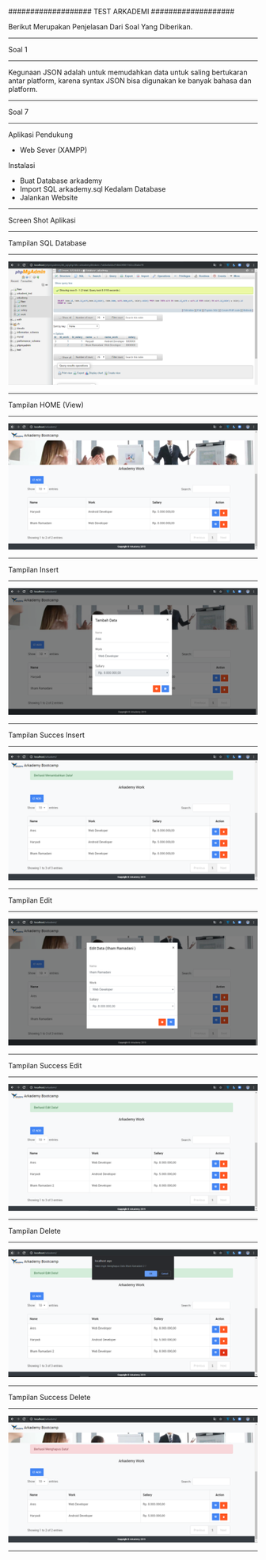 ###################
TEST ARKADEMI
###################

Berikut Merupakan Penjelasan Dari Soal Yang Diberikan.

*******************
Soal 1
*******************

Kegunaan JSON adalah untuk memudahkan data untuk saling bertukaran antar platform,
karena syntax JSON bisa digunakan ke banyak bahasa dan platform. 
**************************
Soal 7
**************************
Aplikasi Pendukung
- Web Sever (XAMPP)

Instalasi
- Buat Database arkademy
- Import SQL arkademy.sql Kedalam Database
- Jalankan Website

*******************
Screen Shot Aplikasi
*******************
Tampilan SQL Database 
**************************
![HOME](gambar/sql.PNG)
**************************
Tampilan HOME (View)
**************************

![HOME](gambar/home.PNG)
**************************
Tampilan Insert
**************************

![INSERT](gambar/tambah.PNG)
**************************
Tampilan Succes Insert
**************************
![INSERT](gambar/berhasil_tambah.PNG)
**************************
Tampilan Edit
**************************
![UPDATE](gambar/edit.PNG)
**************************
Tampilan Success Edit
**************************
![UPDATE](gambar/berhasil_edit.PNG)
**************************
Tampilan Delete
**************************
![DELETE](gambar/hapus.PNG)
**************************
Tampilan Success Delete
**************************
![DELETE](gambar/berhasil_hapus.PNG)
**************************